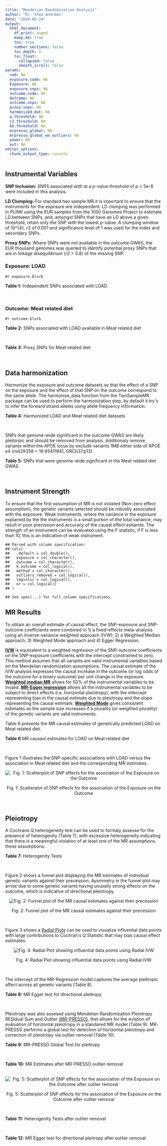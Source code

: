 ```yaml
---
title: "Mendelian Randomization Analysis"
author: "Dr. Shea Andrews"
date: "2020-06-24"
output:
  html_document:
    df_print: paged
    keep_md: true
    toc: true
    number_sections: false
    toc_depth: 4
    toc_float:
      collapsed: false
      smooth_scroll: false
params:
  rwd: NA
  exposure.code: NA
  Exposure: NA
  exposure.snps: NA
  outcome.code: NA
  Outcome: NA
  outcome.snps: NA
  proxy.snps: NA
  harmonized.dat: NA
  p.threshold: NA
  r2.threshold: NA
  kb.threshold: NA
  mrpresso_global: NA
  mrpresso_global_wo_outliers: NA
  power: NA
  out: NA
editor_options:
  chunk_output_type: console
---
```







## Instrumental Variables
**SNP Inclusion:** SNPS associated with at a p-value threshold of p < 5e-8 were included in this analysis.
<br>

**LD Clumping:** For standard two sample MR it is important to ensure that the instruments for the exposure are independent. LD clumping was performed in PLINK using the EUR samples from the 1000 Genomes Project to estimate LD between SNPs, and, amongst SNPs that have an LD above a given threshold, retain only the SNP with the lowest p-value. A clumping window of 10^{4}, r2 of 0.001 and significance level of 1 was used for the index and secondary SNPs.
<br>

**Proxy SNPs:** Where SNPs were not available in the outcome GWAS, the EUR thousand genomes was queried to identify potential proxy SNPs that are in linkage disequilibrium (r2 > 0.8) of the missing SNP.
<br>

### Exposure: LOAD
`#r exposure.blurb`
<br>

**Table 1:** Independent SNPs associated with LOAD
<div data-pagedtable="false">
  <script data-pagedtable-source type="application/json">
{"columns":[{"label":["SNP"],"name":[1],"type":["chr"],"align":["left"]},{"label":["CHROM"],"name":[2],"type":["dbl"],"align":["right"]},{"label":["POS"],"name":[3],"type":["dbl"],"align":["right"]},{"label":["REF"],"name":[4],"type":["chr"],"align":["left"]},{"label":["ALT"],"name":[5],"type":["chr"],"align":["left"]},{"label":["AF"],"name":[6],"type":["dbl"],"align":["right"]},{"label":["BETA"],"name":[7],"type":["dbl"],"align":["right"]},{"label":["SE"],"name":[8],"type":["dbl"],"align":["right"]},{"label":["Z"],"name":[9],"type":["dbl"],"align":["right"]},{"label":["P"],"name":[10],"type":["dbl"],"align":["right"]},{"label":["N"],"name":[11],"type":["dbl"],"align":["right"]},{"label":["TRAIT"],"name":[12],"type":["chr"],"align":["left"]}],"data":[{"1":"rs679515","2":"1","3":"207750568","4":"T","5":"C","6":"0.8126","7":"-0.1508","8":"0.0183","9":"-8.240440","10":"1.555000e-16","11":"63926","12":"LOAD"},{"1":"rs6733839","2":"2","3":"127892810","4":"C","5":"T","6":"0.4067","7":"0.1693","8":"0.0154","9":"10.993506","10":"4.022000e-28","11":"63926","12":"LOAD"},{"1":"rs34665982","2":"6","3":"32560306","4":"T","5":"C","6":"0.5213","7":"-0.0967","8":"0.0166","9":"-5.825300","10":"5.798000e-09","11":"63926","12":"LOAD"},{"1":"rs114812713","2":"6","3":"41034000","4":"G","5":"C","6":"0.0301","7":"0.2980","8":"0.0431","9":"6.914153","10":"4.467000e-12","11":"63926","12":"LOAD"},{"1":"rs1385742","2":"6","3":"47595155","4":"A","5":"T","6":"0.6344","7":"-0.0876","8":"0.0157","9":"-5.579620","10":"2.232000e-08","11":"63926","12":"LOAD"},{"1":"rs11767557","2":"7","3":"143109139","4":"T","5":"C","6":"0.1968","7":"-0.1028","8":"0.0182","9":"-5.648350","10":"1.561000e-08","11":"63926","12":"LOAD"},{"1":"rs73223431","2":"8","3":"27219987","4":"C","5":"T","6":"0.3669","7":"0.0936","8":"0.0153","9":"6.117647","10":"8.342000e-10","11":"63926","12":"LOAD"},{"1":"rs867230","2":"8","3":"27468503","4":"C","5":"A","6":"0.6029","7":"0.1333","8":"0.0158","9":"8.436709","10":"3.492000e-17","11":"63926","12":"LOAD"},{"1":"rs12416487","2":"10","3":"11721057","4":"A","5":"T","6":"0.6519","7":"0.0850","8":"0.0154","9":"5.519480","10":"3.417000e-08","11":"63926","12":"LOAD"},{"1":"rs3740688","2":"11","3":"47380340","4":"G","5":"T","6":"0.5524","7":"0.0935","8":"0.0144","9":"6.493056","10":"9.702000e-11","11":"63926","12":"LOAD"},{"1":"rs1582763","2":"11","3":"60021948","4":"G","5":"A","6":"0.3729","7":"-0.1232","8":"0.0149","9":"-8.268456","10":"1.186000e-16","11":"63926","12":"LOAD"},{"1":"rs3851179","2":"11","3":"85868640","4":"T","5":"C","6":"0.6410","7":"0.1198","8":"0.0148","9":"8.094590","10":"5.809000e-16","11":"63926","12":"LOAD"},{"1":"rs11218343","2":"11","3":"121435587","4":"T","5":"C","6":"0.0401","7":"-0.2053","8":"0.0369","9":"-5.563690","10":"2.633000e-08","11":"63926","12":"LOAD"},{"1":"rs12590654","2":"14","3":"92938855","4":"G","5":"A","6":"0.3353","7":"-0.0906","8":"0.0157","9":"-5.770701","10":"8.729000e-09","11":"63926","12":"LOAD"},{"1":"rs12151021","2":"19","3":"1050874","4":"A","5":"G","6":"0.6753","7":"-0.1071","8":"0.0169","9":"-6.337280","10":"2.562000e-10","11":"63926","12":"LOAD"},{"1":"rs111358663","2":"19","3":"45196958","4":"T","5":"A","6":"0.0111","7":"-0.5369","8":"0.0795","9":"-6.753459","10":"1.436000e-11","11":"63926","12":"LOAD"},{"1":"rs4803765","2":"19","3":"45358448","4":"C","5":"T","6":"0.0243","7":"0.7165","8":"0.0610","9":"11.745902","10":"7.131000e-32","11":"63926","12":"LOAD"},{"1":"rs12972156","2":"19","3":"45387459","4":"C","5":"G","6":"0.2027","7":"0.9653","8":"0.0189","9":"51.074100","10":"2.225074e-308","11":"63926","12":"LOAD"},{"1":"rs117310449","2":"19","3":"45393516","4":"C","5":"T","6":"0.0130","7":"0.9879","8":"0.0691","9":"14.296671","10":"2.275000e-46","11":"63926","12":"LOAD"},{"1":"rs73033507","2":"19","3":"45431403","4":"C","5":"T","6":"0.0239","7":"-0.3620","8":"0.0657","9":"-5.509893","10":"3.646000e-08","11":"63926","12":"LOAD"},{"1":"rs114533385","2":"19","3":"45436753","4":"C","5":"T","6":"0.0210","7":"0.8281","8":"0.0661","9":"12.527988","10":"5.434000e-36","11":"63926","12":"LOAD"},{"1":"rs139995984","2":"19","3":"45574482","4":"G","5":"C","6":"0.0155","7":"-0.5343","8":"0.0879","9":"-6.078498","10":"1.192000e-09","11":"63926","12":"LOAD"}],"options":{"columns":{"min":{},"max":[10]},"rows":{"min":[10],"max":[10]},"pages":{}}}
  </script>
</div>
<br>

### Outcome: Meat related diet
`#r outcome.blurb`
<br>

**Table 2:** SNPs associated with LOAD avaliable in Meat related diet
<div data-pagedtable="false">
  <script data-pagedtable-source type="application/json">
{"columns":[{"label":["SNP"],"name":[1],"type":["chr"],"align":["left"]},{"label":["CHROM"],"name":[2],"type":["dbl"],"align":["right"]},{"label":["POS"],"name":[3],"type":["dbl"],"align":["right"]},{"label":["REF"],"name":[4],"type":["chr"],"align":["left"]},{"label":["ALT"],"name":[5],"type":["chr"],"align":["left"]},{"label":["AF"],"name":[6],"type":["dbl"],"align":["right"]},{"label":["BETA"],"name":[7],"type":["dbl"],"align":["right"]},{"label":["SE"],"name":[8],"type":["dbl"],"align":["right"]},{"label":["Z"],"name":[9],"type":["dbl"],"align":["right"]},{"label":["P"],"name":[10],"type":["dbl"],"align":["right"]},{"label":["N"],"name":[11],"type":["dbl"],"align":["right"]},{"label":["TRAIT"],"name":[12],"type":["chr"],"align":["left"]}],"data":[{"1":"rs679515","2":"1","3":"207750568","4":"T","5":"C","6":"0.823599","7":"-0.004004690","8":"0.00318674","9":"-1.2566700","10":"2.1e-01","11":"335576","12":"fish_plant_diet"},{"1":"rs6733839","2":"NA","3":"NA","4":"NA","5":"NA","6":"NA","7":"NA","8":"NA","9":"NA","10":"NA","11":"NA","12":"NA"},{"1":"rs34665982","2":"6","3":"32560306","4":"T","5":"C","6":"0.561715","7":"0.000311533","8":"0.00245466","9":"0.1269150","10":"9.0e-01","11":"335576","12":"fish_plant_diet"},{"1":"rs114812713","2":"6","3":"41034000","4":"G","5":"C","6":"0.024785","7":"0.031483600","8":"0.00784441","9":"4.0135100","10":"6.0e-05","11":"335576","12":"fish_plant_diet"},{"1":"rs1385742","2":"6","3":"47595155","4":"A","5":"T","6":"0.650201","7":"0.003706910","8":"0.00259678","9":"1.4275000","10":"1.5e-01","11":"335576","12":"fish_plant_diet"},{"1":"rs11767557","2":"7","3":"143109139","4":"T","5":"C","6":"0.213996","7":"-0.001960680","8":"0.00295899","9":"-0.6626180","10":"5.1e-01","11":"335576","12":"fish_plant_diet"},{"1":"rs73223431","2":"8","3":"27219987","4":"C","5":"T","6":"0.365841","7":"-0.001679760","8":"0.00253226","9":"-0.6633440","10":"5.1e-01","11":"335576","12":"fish_plant_diet"},{"1":"rs867230","2":"8","3":"27468503","4":"C","5":"A","6":"0.588267","7":"-0.004525500","8":"0.00251535","9":"-1.7991500","10":"7.2e-02","11":"335576","12":"fish_plant_diet"},{"1":"rs12416487","2":"10","3":"11721057","4":"A","5":"T","6":"0.656930","7":"-0.007302070","8":"0.00256369","9":"-2.8482700","10":"4.4e-03","11":"335576","12":"fish_plant_diet"},{"1":"rs3740688","2":"11","3":"47380340","4":"G","5":"T","6":"0.545598","7":"0.005791370","8":"0.00244488","9":"2.3687700","10":"1.8e-02","11":"335576","12":"fish_plant_diet"},{"1":"rs1582763","2":"11","3":"60021948","4":"G","5":"A","6":"0.379894","7":"-0.000582561","8":"0.00250788","9":"-0.2322920","10":"8.2e-01","11":"335576","12":"fish_plant_diet"},{"1":"rs3851179","2":"11","3":"85868640","4":"T","5":"C","6":"0.627981","7":"-0.002333060","8":"0.00250919","9":"-0.9298060","10":"3.5e-01","11":"335576","12":"fish_plant_diet"},{"1":"rs11218343","2":"11","3":"121435587","4":"T","5":"C","6":"0.037072","7":"0.012436500","8":"0.00642955","9":"1.9342700","10":"5.3e-02","11":"335576","12":"fish_plant_diet"},{"1":"rs12590654","2":"14","3":"92938855","4":"G","5":"A","6":"0.338439","7":"-0.004423070","8":"0.00260001","9":"-1.7011700","10":"8.9e-02","11":"335576","12":"fish_plant_diet"},{"1":"rs12151021","2":"19","3":"1050874","4":"A","5":"G","6":"0.676046","7":"-0.001436630","8":"0.00261852","9":"-0.5486420","10":"5.8e-01","11":"335576","12":"fish_plant_diet"},{"1":"rs111358663","2":"19","3":"45196958","4":"T","5":"A","6":"0.014778","7":"0.002191620","8":"0.01008030","9":"0.2174160","10":"8.3e-01","11":"335576","12":"fish_plant_diet"},{"1":"rs4803765","2":"19","3":"45358448","4":"C","5":"T","6":"0.006627","7":"0.001020340","8":"0.01506440","9":"0.0677319","10":"9.5e-01","11":"335576","12":"fish_plant_diet"},{"1":"rs12972156","2":"19","3":"45387459","4":"C","5":"G","6":"0.146627","7":"-0.017579300","8":"0.00345924","9":"-5.0818400","10":"3.7e-07","11":"335576","12":"fish_plant_diet"},{"1":"rs117310449","2":"19","3":"45393516","4":"C","5":"T","6":"0.011691","7":"-0.010492900","8":"0.01130360","9":"-0.9282790","10":"3.5e-01","11":"335576","12":"fish_plant_diet"},{"1":"rs73033507","2":"NA","3":"NA","4":"NA","5":"NA","6":"NA","7":"NA","8":"NA","9":"NA","10":"NA","11":"NA","12":"NA"},{"1":"rs114533385","2":"19","3":"45436753","4":"C","5":"T","6":"0.009880","7":"-0.015064400","8":"0.01230300","9":"-1.2244500","10":"2.2e-01","11":"335576","12":"fish_plant_diet"},{"1":"rs139995984","2":"19","3":"45574482","4":"G","5":"C","6":"0.007776","7":"-0.024751900","8":"0.01399840","9":"-1.7681900","10":"7.7e-02","11":"335576","12":"fish_plant_diet"}],"options":{"columns":{"min":{},"max":[10]},"rows":{"min":[10],"max":[10]},"pages":{}}}
  </script>
</div>
<br>

**Table 3:** Proxy SNPs for Meat related diet
<div data-pagedtable="false">
  <script data-pagedtable-source type="application/json">
{"columns":[{"label":["target_snp"],"name":[1],"type":["chr"],"align":["left"]},{"label":["proxy_snp"],"name":[2],"type":["chr"],"align":["left"]},{"label":["ld.r2"],"name":[3],"type":["dbl"],"align":["right"]},{"label":["Dprime"],"name":[4],"type":["dbl"],"align":["right"]},{"label":["PHASE"],"name":[5],"type":["chr"],"align":["left"]},{"label":["X12"],"name":[6],"type":["lgl"],"align":["right"]},{"label":["CHROM"],"name":[7],"type":["dbl"],"align":["right"]},{"label":["POS"],"name":[8],"type":["dbl"],"align":["right"]},{"label":["REF.proxy"],"name":[9],"type":["chr"],"align":["left"]},{"label":["ALT.proxy"],"name":[10],"type":["chr"],"align":["left"]},{"label":["AF"],"name":[11],"type":["dbl"],"align":["right"]},{"label":["BETA"],"name":[12],"type":["dbl"],"align":["right"]},{"label":["SE"],"name":[13],"type":["dbl"],"align":["right"]},{"label":["Z"],"name":[14],"type":["dbl"],"align":["right"]},{"label":["P"],"name":[15],"type":["dbl"],"align":["right"]},{"label":["N"],"name":[16],"type":["dbl"],"align":["right"]},{"label":["TRAIT"],"name":[17],"type":["chr"],"align":["left"]},{"label":["ref"],"name":[18],"type":["lgl"],"align":["right"]},{"label":["ref.proxy"],"name":[19],"type":["chr"],"align":["left"]},{"label":["alt"],"name":[20],"type":["chr"],"align":["left"]},{"label":["alt.proxy"],"name":[21],"type":["chr"],"align":["left"]},{"label":["ALT"],"name":[22],"type":["lgl"],"align":["right"]},{"label":["REF"],"name":[23],"type":["chr"],"align":["left"]},{"label":["proxy.outcome"],"name":[24],"type":["lgl"],"align":["right"]}],"data":[{"1":"rs6733839","2":"rs4663105","3":"0.896576","4":"0.995501","5":"TC/CA","6":"NA","7":"2","8":"127891427","9":"A","10":"C","11":"0.415808","12":"0.00180431","13":"0.00250195","14":"0.721161","15":"0.47","16":"335576","17":"fish_plant_diet","18":"TRUE","19":"C","20":"C","21":"A","22":"TRUE","23":"C","24":"TRUE"},{"1":"rs73033507","2":"NA","3":"NA","4":"NA","5":"NA","6":"NA","7":"NA","8":"NA","9":"NA","10":"NA","11":"NA","12":"NA","13":"NA","14":"NA","15":"NA","16":"NA","17":"NA","18":"NA","19":"NA","20":"NA","21":"NA","22":"NA","23":"NA","24":"NA"}],"options":{"columns":{"min":{},"max":[10]},"rows":{"min":[10],"max":[10]},"pages":{}}}
  </script>
</div>
<br>

## Data harmonization
Harmonize the exposure and outcome datasets so that the effect of a SNP on the exposure and the effect of that SNP on the outcome correspond to the same allele. The harmonise_data function from the TwoSampleMR package can be used to perform the harmonization step, by default it try's to infer the forward strand alleles using allele frequency information.
<br>

**Table 4:** Harmonized LOAD and Meat related diet datasets
<div data-pagedtable="false">
  <script data-pagedtable-source type="application/json">
{"columns":[{"label":["SNP"],"name":[1],"type":["chr"],"align":["left"]},{"label":["effect_allele.exposure"],"name":[2],"type":["chr"],"align":["left"]},{"label":["other_allele.exposure"],"name":[3],"type":["chr"],"align":["left"]},{"label":["effect_allele.outcome"],"name":[4],"type":["chr"],"align":["left"]},{"label":["other_allele.outcome"],"name":[5],"type":["chr"],"align":["left"]},{"label":["beta.exposure"],"name":[6],"type":["dbl"],"align":["right"]},{"label":["beta.outcome"],"name":[7],"type":["dbl"],"align":["right"]},{"label":["eaf.exposure"],"name":[8],"type":["dbl"],"align":["right"]},{"label":["eaf.outcome"],"name":[9],"type":["dbl"],"align":["right"]},{"label":["remove"],"name":[10],"type":["lgl"],"align":["right"]},{"label":["palindromic"],"name":[11],"type":["lgl"],"align":["right"]},{"label":["ambiguous"],"name":[12],"type":["lgl"],"align":["right"]},{"label":["id.outcome"],"name":[13],"type":["chr"],"align":["left"]},{"label":["chr.outcome"],"name":[14],"type":["dbl"],"align":["right"]},{"label":["pos.outcome"],"name":[15],"type":["dbl"],"align":["right"]},{"label":["se.outcome"],"name":[16],"type":["dbl"],"align":["right"]},{"label":["z.outcome"],"name":[17],"type":["dbl"],"align":["right"]},{"label":["pval.outcome"],"name":[18],"type":["dbl"],"align":["right"]},{"label":["samplesize.outcome"],"name":[19],"type":["dbl"],"align":["right"]},{"label":["outcome"],"name":[20],"type":["chr"],"align":["left"]},{"label":["mr_keep.outcome"],"name":[21],"type":["lgl"],"align":["right"]},{"label":["pval_origin.outcome"],"name":[22],"type":["chr"],"align":["left"]},{"label":["proxy.outcome"],"name":[23],"type":["lgl"],"align":["right"]},{"label":["target_snp.outcome"],"name":[24],"type":["chr"],"align":["left"]},{"label":["proxy_snp.outcome"],"name":[25],"type":["chr"],"align":["left"]},{"label":["target_a1.outcome"],"name":[26],"type":["lgl"],"align":["right"]},{"label":["target_a2.outcome"],"name":[27],"type":["chr"],"align":["left"]},{"label":["proxy_a1.outcome"],"name":[28],"type":["chr"],"align":["left"]},{"label":["proxy_a2.outcome"],"name":[29],"type":["chr"],"align":["left"]},{"label":["chr.exposure"],"name":[30],"type":["dbl"],"align":["right"]},{"label":["pos.exposure"],"name":[31],"type":["dbl"],"align":["right"]},{"label":["se.exposure"],"name":[32],"type":["dbl"],"align":["right"]},{"label":["z.exposure"],"name":[33],"type":["dbl"],"align":["right"]},{"label":["pval.exposure"],"name":[34],"type":["dbl"],"align":["right"]},{"label":["samplesize.exposure"],"name":[35],"type":["dbl"],"align":["right"]},{"label":["exposure"],"name":[36],"type":["chr"],"align":["left"]},{"label":["mr_keep.exposure"],"name":[37],"type":["lgl"],"align":["right"]},{"label":["pval_origin.exposure"],"name":[38],"type":["chr"],"align":["left"]},{"label":["id.exposure"],"name":[39],"type":["chr"],"align":["left"]},{"label":["action"],"name":[40],"type":["dbl"],"align":["right"]},{"label":["mr_keep"],"name":[41],"type":["lgl"],"align":["right"]},{"label":["pleitropy_keep"],"name":[42],"type":["lgl"],"align":["right"]},{"label":["pt"],"name":[43],"type":["dbl"],"align":["right"]},{"label":["mrpresso_RSSobs"],"name":[44],"type":["dbl"],"align":["right"]},{"label":["mrpresso_pval"],"name":[45],"type":["chr"],"align":["left"]},{"label":["mrpresso_keep"],"name":[46],"type":["lgl"],"align":["right"]}],"data":[{"1":"rs111358663","2":"A","3":"T","4":"A","5":"T","6":"-0.5369","7":"0.002191620","8":"0.0111","9":"0.014778","10":"FALSE","11":"TRUE","12":"FALSE","13":"yE8rNL","14":"19","15":"45196958","16":"0.01008030","17":"0.2174160","18":"8.3e-01","19":"335576","20":"Niarchou2020meat","21":"TRUE","22":"reported","23":"NA","24":"NA","25":"NA","26":"NA","27":"NA","28":"NA","29":"NA","30":"19","31":"45196958","32":"0.0795","33":"-6.753459","34":"1.436e-11","35":"63926","36":"Kunkle2019load","37":"TRUE","38":"reported","39":"hv6oPp","40":"2","41":"TRUE","42":"FALSE","43":"5e-08","44":"NA","45":"NA","46":"NA"},{"1":"rs11218343","2":"C","3":"T","4":"C","5":"T","6":"-0.2053","7":"0.012436500","8":"0.0401","9":"0.037072","10":"FALSE","11":"FALSE","12":"FALSE","13":"yE8rNL","14":"11","15":"121435587","16":"0.00642955","17":"1.9342700","18":"5.3e-02","19":"335576","20":"Niarchou2020meat","21":"TRUE","22":"reported","23":"NA","24":"NA","25":"NA","26":"NA","27":"NA","28":"NA","29":"NA","30":"11","31":"121435587","32":"0.0369","33":"-5.563690","34":"2.633e-08","35":"63926","36":"Kunkle2019load","37":"TRUE","38":"reported","39":"hv6oPp","40":"2","41":"TRUE","42":"TRUE","43":"5e-08","44":"1.861402e-04","45":"0.45","46":"TRUE"},{"1":"rs114533385","2":"T","3":"C","4":"T","5":"C","6":"0.8281","7":"-0.015064400","8":"0.0210","9":"0.009880","10":"FALSE","11":"FALSE","12":"FALSE","13":"yE8rNL","14":"19","15":"45436753","16":"0.01230300","17":"-1.2244500","18":"2.2e-01","19":"335576","20":"Niarchou2020meat","21":"TRUE","22":"reported","23":"NA","24":"NA","25":"NA","26":"NA","27":"NA","28":"NA","29":"NA","30":"19","31":"45436753","32":"0.0661","33":"12.527988","34":"5.434e-36","35":"63926","36":"Kunkle2019load","37":"TRUE","38":"reported","39":"hv6oPp","40":"2","41":"TRUE","42":"FALSE","43":"5e-08","44":"NA","45":"NA","46":"NA"},{"1":"rs114812713","2":"C","3":"G","4":"C","5":"G","6":"0.2980","7":"0.031483600","8":"0.0301","9":"0.024785","10":"FALSE","11":"TRUE","12":"FALSE","13":"yE8rNL","14":"6","15":"41034000","16":"0.00784441","17":"4.0135100","18":"6.0e-05","19":"335576","20":"Niarchou2020meat","21":"TRUE","22":"reported","23":"NA","24":"NA","25":"NA","26":"NA","27":"NA","28":"NA","29":"NA","30":"6","31":"41034000","32":"0.0431","33":"6.914153","34":"4.467e-12","35":"63926","36":"Kunkle2019load","37":"TRUE","38":"reported","39":"hv6oPp","40":"2","41":"TRUE","42":"TRUE","43":"5e-08","44":"1.033878e-03","45":"<0.015","46":"FALSE"},{"1":"rs117310449","2":"T","3":"C","4":"T","5":"C","6":"0.9879","7":"-0.010492900","8":"0.0130","9":"0.011691","10":"FALSE","11":"FALSE","12":"FALSE","13":"yE8rNL","14":"19","15":"45393516","16":"0.01130360","17":"-0.9282790","18":"3.5e-01","19":"335576","20":"Niarchou2020meat","21":"TRUE","22":"reported","23":"NA","24":"NA","25":"NA","26":"NA","27":"NA","28":"NA","29":"NA","30":"19","31":"45393516","32":"0.0691","33":"14.296671","34":"2.275e-46","35":"63926","36":"Kunkle2019load","37":"TRUE","38":"reported","39":"hv6oPp","40":"2","41":"TRUE","42":"FALSE","43":"5e-08","44":"NA","45":"NA","46":"NA"},{"1":"rs11767557","2":"C","3":"T","4":"C","5":"T","6":"-0.1028","7":"-0.001960680","8":"0.1968","9":"0.213996","10":"FALSE","11":"FALSE","12":"FALSE","13":"yE8rNL","14":"7","15":"143109139","16":"0.00295899","17":"-0.6626180","18":"5.1e-01","19":"335576","20":"Niarchou2020meat","21":"TRUE","22":"reported","23":"NA","24":"NA","25":"NA","26":"NA","27":"NA","28":"NA","29":"NA","30":"7","31":"143109139","32":"0.0182","33":"-5.648350","34":"1.561e-08","35":"63926","36":"Kunkle2019load","37":"TRUE","38":"reported","39":"hv6oPp","40":"2","41":"TRUE","42":"TRUE","43":"5e-08","44":"2.834628e-06","45":"1","46":"TRUE"},{"1":"rs12151021","2":"G","3":"A","4":"G","5":"A","6":"-0.1071","7":"-0.001436630","8":"0.6753","9":"0.676046","10":"FALSE","11":"FALSE","12":"FALSE","13":"yE8rNL","14":"19","15":"1050874","16":"0.00261852","17":"-0.5486420","18":"5.8e-01","19":"335576","20":"Niarchou2020meat","21":"TRUE","22":"reported","23":"NA","24":"NA","25":"NA","26":"NA","27":"NA","28":"NA","29":"NA","30":"19","31":"1050874","32":"0.0169","33":"-6.337280","34":"2.562e-10","35":"63926","36":"Kunkle2019load","37":"TRUE","38":"reported","39":"hv6oPp","40":"2","41":"TRUE","42":"TRUE","43":"5e-08","44":"1.300470e-06","45":"1","46":"TRUE"},{"1":"rs12416487","2":"T","3":"A","4":"T","5":"A","6":"0.0850","7":"-0.007302070","8":"0.6519","9":"0.656930","10":"FALSE","11":"TRUE","12":"FALSE","13":"yE8rNL","14":"10","15":"11721057","16":"0.00256369","17":"-2.8482700","18":"4.4e-03","19":"335576","20":"Niarchou2020meat","21":"TRUE","22":"reported","23":"NA","24":"NA","25":"NA","26":"NA","27":"NA","28":"NA","29":"NA","30":"10","31":"11721057","32":"0.0154","33":"5.519480","34":"3.417e-08","35":"63926","36":"Kunkle2019load","37":"TRUE","38":"reported","39":"hv6oPp","40":"2","41":"TRUE","42":"TRUE","43":"5e-08","44":"6.254363e-05","45":"0.06","46":"TRUE"},{"1":"rs12590654","2":"A","3":"G","4":"A","5":"G","6":"-0.0906","7":"-0.004423070","8":"0.3353","9":"0.338439","10":"FALSE","11":"FALSE","12":"FALSE","13":"yE8rNL","14":"14","15":"92938855","16":"0.00260001","17":"-1.7011700","18":"8.9e-02","19":"335576","20":"Niarchou2020meat","21":"TRUE","22":"reported","23":"NA","24":"NA","25":"NA","26":"NA","27":"NA","28":"NA","29":"NA","30":"14","31":"92938855","32":"0.0157","33":"-5.770701","34":"8.729e-09","35":"63926","36":"Kunkle2019load","37":"TRUE","38":"reported","39":"hv6oPp","40":"2","41":"TRUE","42":"TRUE","43":"5e-08","44":"1.852302e-05","45":"1","46":"TRUE"},{"1":"rs12972156","2":"G","3":"C","4":"G","5":"C","6":"0.9653","7":"-0.017579300","8":"0.2027","9":"0.146627","10":"FALSE","11":"TRUE","12":"FALSE","13":"yE8rNL","14":"19","15":"45387459","16":"0.00345924","17":"-5.0818400","18":"3.7e-07","19":"335576","20":"Niarchou2020meat","21":"TRUE","22":"reported","23":"NA","24":"NA","25":"NA","26":"NA","27":"NA","28":"NA","29":"NA","30":"19","31":"45387459","32":"0.0189","33":"51.074100","34":"1.000e-200","35":"63926","36":"Kunkle2019load","37":"TRUE","38":"reported","39":"hv6oPp","40":"2","41":"TRUE","42":"FALSE","43":"5e-08","44":"NA","45":"NA","46":"NA"},{"1":"rs1385742","2":"T","3":"A","4":"T","5":"A","6":"-0.0876","7":"0.003706910","8":"0.6344","9":"0.650201","10":"FALSE","11":"TRUE","12":"FALSE","13":"yE8rNL","14":"6","15":"47595155","16":"0.00259678","17":"1.4275000","18":"1.5e-01","19":"335576","20":"Niarchou2020meat","21":"TRUE","22":"reported","23":"NA","24":"NA","25":"NA","26":"NA","27":"NA","28":"NA","29":"NA","30":"6","31":"47595155","32":"0.0157","33":"-5.579620","34":"2.232e-08","35":"63926","36":"Kunkle2019load","37":"TRUE","38":"reported","39":"hv6oPp","40":"2","41":"TRUE","42":"TRUE","43":"5e-08","44":"1.746354e-05","45":"1","46":"TRUE"},{"1":"rs139995984","2":"C","3":"G","4":"C","5":"G","6":"-0.5343","7":"-0.024751900","8":"0.0155","9":"0.007776","10":"FALSE","11":"TRUE","12":"FALSE","13":"yE8rNL","14":"19","15":"45574482","16":"0.01399840","17":"-1.7681900","18":"7.7e-02","19":"335576","20":"Niarchou2020meat","21":"TRUE","22":"reported","23":"NA","24":"NA","25":"NA","26":"NA","27":"NA","28":"NA","29":"NA","30":"19","31":"45574482","32":"0.0879","33":"-6.078498","34":"1.192e-09","35":"63926","36":"Kunkle2019load","37":"TRUE","38":"reported","39":"hv6oPp","40":"2","41":"TRUE","42":"FALSE","43":"5e-08","44":"NA","45":"NA","46":"NA"},{"1":"rs1582763","2":"A","3":"G","4":"A","5":"G","6":"-0.1232","7":"-0.000582561","8":"0.3729","9":"0.379894","10":"FALSE","11":"FALSE","12":"FALSE","13":"yE8rNL","14":"11","15":"60021948","16":"0.00250788","17":"-0.2322920","18":"8.2e-01","19":"335576","20":"Niarchou2020meat","21":"TRUE","22":"reported","23":"NA","24":"NA","25":"NA","26":"NA","27":"NA","28":"NA","29":"NA","30":"11","31":"60021948","32":"0.0149","33":"-8.268456","34":"1.186e-16","35":"63926","36":"Kunkle2019load","37":"TRUE","38":"reported","39":"hv6oPp","40":"2","41":"TRUE","42":"TRUE","43":"5e-08","44":"3.152215e-08","45":"1","46":"TRUE"},{"1":"rs34665982","2":"C","3":"T","4":"C","5":"T","6":"-0.0967","7":"0.000311533","8":"0.5213","9":"0.561715","10":"FALSE","11":"FALSE","12":"FALSE","13":"yE8rNL","14":"6","15":"32560306","16":"0.00245466","17":"0.1269150","18":"9.0e-01","19":"335576","20":"Niarchou2020meat","21":"TRUE","22":"reported","23":"NA","24":"NA","25":"NA","26":"NA","27":"NA","28":"NA","29":"NA","30":"6","31":"32560306","32":"0.0166","33":"-5.825300","34":"5.798e-09","35":"63926","36":"Kunkle2019load","37":"TRUE","38":"reported","39":"hv6oPp","40":"2","41":"TRUE","42":"TRUE","43":"5e-08","44":"4.624663e-07","45":"1","46":"TRUE"},{"1":"rs3740688","2":"T","3":"G","4":"T","5":"G","6":"0.0935","7":"0.005791370","8":"0.5524","9":"0.545598","10":"FALSE","11":"FALSE","12":"FALSE","13":"yE8rNL","14":"11","15":"47380340","16":"0.00244488","17":"2.3687700","18":"1.8e-02","19":"335576","20":"Niarchou2020meat","21":"TRUE","22":"reported","23":"NA","24":"NA","25":"NA","26":"NA","27":"NA","28":"NA","29":"NA","30":"11","31":"47380340","32":"0.0144","33":"6.493056","34":"9.702e-11","35":"63926","36":"Kunkle2019load","37":"TRUE","38":"reported","39":"hv6oPp","40":"2","41":"TRUE","42":"TRUE","43":"5e-08","44":"3.340387e-05","45":"0.225","46":"TRUE"},{"1":"rs3851179","2":"C","3":"T","4":"C","5":"T","6":"0.1198","7":"-0.002333060","8":"0.6410","9":"0.627981","10":"FALSE","11":"FALSE","12":"FALSE","13":"yE8rNL","14":"11","15":"85868640","16":"0.00250919","17":"-0.9298060","18":"3.5e-01","19":"335576","20":"Niarchou2020meat","21":"TRUE","22":"reported","23":"NA","24":"NA","25":"NA","26":"NA","27":"NA","28":"NA","29":"NA","30":"11","31":"85868640","32":"0.0148","33":"8.094590","34":"5.809e-16","35":"63926","36":"Kunkle2019load","37":"TRUE","38":"reported","39":"hv6oPp","40":"2","41":"TRUE","42":"TRUE","43":"5e-08","44":"8.939791e-06","45":"1","46":"TRUE"},{"1":"rs4803765","2":"T","3":"C","4":"T","5":"C","6":"0.7165","7":"0.001020340","8":"0.0243","9":"0.006627","10":"FALSE","11":"FALSE","12":"FALSE","13":"yE8rNL","14":"19","15":"45358448","16":"0.01506440","17":"0.0677319","18":"9.5e-01","19":"335576","20":"Niarchou2020meat","21":"TRUE","22":"reported","23":"NA","24":"NA","25":"NA","26":"NA","27":"NA","28":"NA","29":"NA","30":"19","31":"45358448","32":"0.0610","33":"11.745902","34":"7.131e-32","35":"63926","36":"Kunkle2019load","37":"TRUE","38":"reported","39":"hv6oPp","40":"2","41":"TRUE","42":"FALSE","43":"5e-08","44":"NA","45":"NA","46":"NA"},{"1":"rs6733839","2":"T","3":"C","4":"T","5":"C","6":"0.1693","7":"0.001804310","8":"0.4067","9":"0.415808","10":"FALSE","11":"FALSE","12":"FALSE","13":"yE8rNL","14":"2","15":"127891427","16":"0.00250195","17":"0.7211610","18":"4.7e-01","19":"335576","20":"Niarchou2020meat","21":"TRUE","22":"reported","23":"TRUE","24":"rs6733839","25":"rs4663105","26":"TRUE","27":"C","28":"C","29":"A","30":"2","31":"127892810","32":"0.0154","33":"10.993506","34":"4.022e-28","35":"63926","36":"Kunkle2019load","37":"TRUE","38":"reported","39":"hv6oPp","40":"2","41":"TRUE","42":"TRUE","43":"5e-08","44":"2.164917e-06","45":"1","46":"TRUE"},{"1":"rs679515","2":"C","3":"T","4":"C","5":"T","6":"-0.1508","7":"-0.004004690","8":"0.8126","9":"0.823599","10":"FALSE","11":"FALSE","12":"FALSE","13":"yE8rNL","14":"1","15":"207750568","16":"0.00318674","17":"-1.2566700","18":"2.1e-01","19":"335576","20":"Niarchou2020meat","21":"TRUE","22":"reported","23":"NA","24":"NA","25":"NA","26":"NA","27":"NA","28":"NA","29":"NA","30":"1","31":"207750568","32":"0.0183","33":"-8.240440","34":"1.555e-16","35":"63926","36":"Kunkle2019load","37":"TRUE","38":"reported","39":"hv6oPp","40":"2","41":"TRUE","42":"TRUE","43":"5e-08","44":"1.443469e-05","45":"1","46":"TRUE"},{"1":"rs73223431","2":"T","3":"C","4":"T","5":"C","6":"0.0936","7":"-0.001679760","8":"0.3669","9":"0.365841","10":"FALSE","11":"FALSE","12":"FALSE","13":"yE8rNL","14":"8","15":"27219987","16":"0.00253226","17":"-0.6633440","18":"5.1e-01","19":"335576","20":"Niarchou2020meat","21":"TRUE","22":"reported","23":"NA","24":"NA","25":"NA","26":"NA","27":"NA","28":"NA","29":"NA","30":"8","31":"27219987","32":"0.0153","33":"6.117647","34":"8.342e-10","35":"63926","36":"Kunkle2019load","37":"TRUE","38":"reported","39":"hv6oPp","40":"2","41":"TRUE","42":"TRUE","43":"5e-08","44":"4.426198e-06","45":"1","46":"TRUE"},{"1":"rs867230","2":"A","3":"C","4":"A","5":"C","6":"0.1333","7":"-0.004525500","8":"0.6029","9":"0.588267","10":"FALSE","11":"FALSE","12":"FALSE","13":"yE8rNL","14":"8","15":"27468503","16":"0.00251535","17":"-1.7991500","18":"7.2e-02","19":"335576","20":"Niarchou2020meat","21":"TRUE","22":"reported","23":"NA","24":"NA","25":"NA","26":"NA","27":"NA","28":"NA","29":"NA","30":"8","31":"27468503","32":"0.0158","33":"8.436709","34":"3.492e-17","35":"63926","36":"Kunkle2019load","37":"TRUE","38":"reported","39":"hv6oPp","40":"2","41":"TRUE","42":"TRUE","43":"5e-08","44":"3.077151e-05","45":"0.54","46":"TRUE"}],"options":{"columns":{"min":{},"max":[10]},"rows":{"min":[10],"max":[10]},"pages":{}}}
  </script>
</div>
<br>

SNPs that genome-wide significant in the outcome GWAS are likely pleitorpic and should be removed from analysis. Additionaly remove variants within the APOE locus by exclude variants 1MB either side of APOE e4 (rs429358 = 19:45411941, GRCh37.p13)
<br>


**Table 5:** SNPs that were genome-wide significant in the Meat related diet GWAS
<div data-pagedtable="false">
  <script data-pagedtable-source type="application/json">
{"columns":[{"label":["SNP"],"name":[1],"type":["chr"],"align":["left"]},{"label":["chr.outcome"],"name":[2],"type":["dbl"],"align":["right"]},{"label":["pos.outcome"],"name":[3],"type":["dbl"],"align":["right"]},{"label":["pval.exposure"],"name":[4],"type":["dbl"],"align":["right"]},{"label":["pval.outcome"],"name":[5],"type":["dbl"],"align":["right"]}],"data":[{"1":"rs111358663","2":"19","3":"45196958","4":"1.436e-11","5":"8.3e-01"},{"1":"rs114533385","2":"19","3":"45436753","4":"5.434e-36","5":"2.2e-01"},{"1":"rs117310449","2":"19","3":"45393516","4":"2.275e-46","5":"3.5e-01"},{"1":"rs12972156","2":"19","3":"45387459","4":"1.000e-200","5":"3.7e-07"},{"1":"rs139995984","2":"19","3":"45574482","4":"1.192e-09","5":"7.7e-02"},{"1":"rs4803765","2":"19","3":"45358448","4":"7.131e-32","5":"9.5e-01"}],"options":{"columns":{"min":{},"max":[10]},"rows":{"min":[10],"max":[10]},"pages":{}}}
  </script>
</div>
<br>


## Instrument Strength
To ensure that the first assumption of MR is not violated (Non-zero effect assumption), the genetic variants selected should be robustly associated with the exposure. Weak instruments, where the variance in the exposure explained by the the instruments is a small portion of the total variance, may result in poor precission and accuracy of the causal effect estiamte. The strength of an instrument can be evaluated using the F statistic, if F is less than 10, this is an indication of weak instrument.


```
## Parsed with column specification:
## cols(
##   .default = col_double(),
##   exposure = col_character(),
##   outcome = col_character(),
##   k.outcome = col_logical(),
##   method = col_character(),
##   outliers_removed = col_logical(),
##   logistic = col_logical(),
##   or = col_logical()
## )
```

```
## See spec(...) for full column specifications.
```

<div data-pagedtable="false">
  <script data-pagedtable-source type="application/json">
{"columns":[{"label":["outliers_removed"],"name":[1],"type":["lgl"],"align":["right"]},{"label":["pve.exposure"],"name":[2],"type":["dbl"],"align":["right"]},{"label":["F"],"name":[3],"type":["dbl"],"align":["right"]},{"label":["Alpha"],"name":[4],"type":["dbl"],"align":["right"]},{"label":["NCP"],"name":[5],"type":["dbl"],"align":["right"]},{"label":["Power"],"name":[6],"type":["dbl"],"align":["right"]}],"data":[{"1":"FALSE","2":"0.01173309","3":"50.58429","4":"0.05","5":"0.3590879","6":"0.09204599"},{"1":"TRUE","2":"0.01099017","3":"50.72844","4":"0.05","5":"0.1147188","6":"0.06324266"}],"options":{"columns":{"min":{},"max":[10]},"rows":{"min":[10],"max":[10]},"pages":{}}}
  </script>
</div>

##  MR Results
To obtain an overall estimate of causal effect, the SNP-exposure and SNP-outcome coefficients were combined in 1) a fixed-effects meta-analysis using an inverse-variance weighted approach (IVW); 2) a Weighted Median approach; 3) Weighted Mode approach and 4) Egger Regression.


[**IVW**](https://doi.org/10.1002/gepi.21758) is equivalent to a weighted regression of the SNP-outcome coefficients on the SNP-exposure coefficients with the intercept constrained to zero. This method assumes that all variants are valid instrumental variables based on the Mendelian randomization assumptions. The causal estimate of the IVW analysis expresses the causal increase in the outcome (or log odds of the outcome for a binary outcome) per unit change in the exposure. [**Weighted median MR**](https://doi.org/10.1002/gepi.21965) allows for 50% of the instrumental variables to be invalid. [**MR-Egger regression**](https://doi.org/10.1093/ije/dyw220) allows all the instrumental variables to be subject to direct effects (i.e. horizontal pleiotropy), with the intercept representing bias in the causal estimate due to pleiotropy and the slope representing the causal estimate. [**Weighted Mode**](https://doi.org/10.1093/ije/dyx102) gives consistent estimates as the sample size increases if a plurality (or weighted plurality) of the genetic variants are valid instruments.
<br>



Table 6 presents the MR causal estimates of genetically predicted LOAD on Meat related diet.
<br>

**Table 6** MR causaul estimates for LOAD on Meat related diet
<div data-pagedtable="false">
  <script data-pagedtable-source type="application/json">
{"columns":[{"label":["id.exposure"],"name":[1],"type":["chr"],"align":["left"]},{"label":["id.outcome"],"name":[2],"type":["chr"],"align":["left"]},{"label":["outcome"],"name":[3],"type":["fctr"],"align":["left"]},{"label":["exposure"],"name":[4],"type":["fctr"],"align":["left"]},{"label":["method"],"name":[5],"type":["fctr"],"align":["left"]},{"label":["nsnp"],"name":[6],"type":["int"],"align":["right"]},{"label":["b"],"name":[7],"type":["dbl"],"align":["right"]},{"label":["se"],"name":[8],"type":["dbl"],"align":["right"]},{"label":["pval"],"name":[9],"type":["dbl"],"align":["right"]}],"data":[{"1":"hv6oPp","2":"yE8rNL","3":"Niarchou2020meat","4":"Kunkle2019load","5":"Inverse variance weighted (fixed effects)","6":"15","7":"0.003413961","8":"0.006030862","9":"0.5713381"},{"1":"hv6oPp","2":"yE8rNL","3":"Niarchou2020meat","4":"Kunkle2019load","5":"Weighted median","6":"15","7":"0.006772046","8":"0.009282562","9":"0.4656684"},{"1":"hv6oPp","2":"yE8rNL","3":"Niarchou2020meat","4":"Kunkle2019load","5":"Weighted mode","6":"15","7":"0.007191779","8":"0.011276922","9":"0.5339333"},{"1":"hv6oPp","2":"yE8rNL","3":"Niarchou2020meat","4":"Kunkle2019load","5":"MR Egger","6":"15","7":"0.048668415","8":"0.040155743","9":"0.2470843"}],"options":{"columns":{"min":{},"max":[10]},"rows":{"min":[10],"max":[10]},"pages":{}}}
  </script>
</div>
<br>

Figure 1 illustrates the SNP-specific associations with LOAD versus the association in Meat related diet and the corresponding MR estimates.
<br>

<div class="figure" style="text-align: center">
<img src="/sc/arion/projects/LOAD/shea/Projects/MR_ADPhenome/results/MR_ADbidir/Kunkle2019load/Niarchou2020meat/Kunkle2019load_5e-8_Niarchou2020meat_MR_Analaysis_files/figure-html/scatter_plot-1.png" alt="Fig. 1: Scatterplot of SNP effects for the association of the Exposure on the Outcome"  />
<p class="caption">Fig. 1: Scatterplot of SNP effects for the association of the Exposure on the Outcome</p>
</div>
<br>


## Pleiotropy
A Cochrans Q heterogeneity test can be used to formaly assesse for the presence of heterogenity (Table 7), with excessive heterogeneity indicating that there is a meaningful violation of at least one of the MR assumptions.
these assumptions..
<br>

**Table 7:** Heterogenity Tests
<div data-pagedtable="false">
  <script data-pagedtable-source type="application/json">
{"columns":[{"label":["id.exposure"],"name":[1],"type":["chr"],"align":["left"]},{"label":["id.outcome"],"name":[2],"type":["chr"],"align":["left"]},{"label":["outcome"],"name":[3],"type":["fctr"],"align":["left"]},{"label":["exposure"],"name":[4],"type":["fctr"],"align":["left"]},{"label":["method"],"name":[5],"type":["fctr"],"align":["left"]},{"label":["Q"],"name":[6],"type":["dbl"],"align":["right"]},{"label":["Q_df"],"name":[7],"type":["dbl"],"align":["right"]},{"label":["Q_pval"],"name":[8],"type":["dbl"],"align":["right"]}],"data":[{"1":"hv6oPp","2":"yE8rNL","3":"Niarchou2020meat","4":"Kunkle2019load","5":"MR Egger","6":"41.29035","7":"13","8":"8.54816e-05"},{"1":"hv6oPp","2":"yE8rNL","3":"Niarchou2020meat","4":"Kunkle2019load","5":"Inverse variance weighted","6":"45.63563","7":"14","8":"3.21518e-05"}],"options":{"columns":{"min":{},"max":[10]},"rows":{"min":[10],"max":[10]},"pages":{}}}
  </script>
</div>
<br>

Figure 2 shows a funnel plot displaying the MR estimates of individual genetic variants against their precession. Aysmmetry in the funnel plot may arrise due to some genetic variants having unusally strong effects on the outcome, which is indicative of directional pleiotropy.
<br>

<div class="figure" style="text-align: center">
<img src="/sc/arion/projects/LOAD/shea/Projects/MR_ADPhenome/results/MR_ADbidir/Kunkle2019load/Niarchou2020meat/Kunkle2019load_5e-8_Niarchou2020meat_MR_Analaysis_files/figure-html/funnel_plot-1.png" alt="Fig. 2: Funnel plot of the MR causal estimates against their precession"  />
<p class="caption">Fig. 2: Funnel plot of the MR causal estimates against their precession</p>
</div>
<br>

Figure 3 shows a [Radial Plots](https://github.com/WSpiller/RadialMR) can be used to visualize influential data points with large contributions to Cochran's Q Statistic that may bias causal effect estimates.



<div class="figure" style="text-align: center">
<img src="/sc/arion/projects/LOAD/shea/Projects/MR_ADPhenome/results/MR_ADbidir/Kunkle2019load/Niarchou2020meat/Kunkle2019load_5e-8_Niarchou2020meat_MR_Analaysis_files/figure-html/Radial_Plot-1.png" alt="Fig. 4: Radial Plot showing influential data points using Radial IVW"  />
<p class="caption">Fig. 4: Radial Plot showing influential data points using Radial IVW</p>
</div>
<br>

The intercept of the MR-Regression model captures the average pleitropic affect across all genetic variants (Table 8).
<br>

**Table 8:** MR Egger test for directional pleitropy
<div data-pagedtable="false">
  <script data-pagedtable-source type="application/json">
{"columns":[{"label":["id.exposure"],"name":[1],"type":["chr"],"align":["left"]},{"label":["id.outcome"],"name":[2],"type":["chr"],"align":["left"]},{"label":["outcome"],"name":[3],"type":["fctr"],"align":["left"]},{"label":["exposure"],"name":[4],"type":["fctr"],"align":["left"]},{"label":["egger_intercept"],"name":[5],"type":["dbl"],"align":["right"]},{"label":["se"],"name":[6],"type":["dbl"],"align":["right"]},{"label":["pval"],"name":[7],"type":["dbl"],"align":["right"]}],"data":[{"1":"hv6oPp","2":"yE8rNL","3":"Niarchou2020meat","4":"Kunkle2019load","5":"-0.005545629","6":"0.004741272","7":"0.2631402"}],"options":{"columns":{"min":{},"max":[10]},"rows":{"min":[10],"max":[10]},"pages":{}}}
  </script>
</div>
<br>

Pleiotropy was also assesed using Mendelian Randomization Pleiotropy RESidual Sum and Outlier [(MR-PRESSO)](https://doi.org/10.1038/s41588-018-0099-7), that allows for the evlation of evaluation of horizontal pleiotropy in a standared MR model (Table 9). MR-PRESSO performs a global test for detection of horizontal pleiotropy and correction of pleiotropy via outlier removal (Table 10).
<br>

**Table 9:** MR-PRESSO Global Test for pleitropy
<div data-pagedtable="false">
  <script data-pagedtable-source type="application/json">
{"columns":[{"label":["id.exposure"],"name":[1],"type":["chr"],"align":["left"]},{"label":["id.outcome"],"name":[2],"type":["chr"],"align":["left"]},{"label":["outcome"],"name":[3],"type":["chr"],"align":["left"]},{"label":["exposure"],"name":[4],"type":["chr"],"align":["left"]},{"label":["pt"],"name":[5],"type":["dbl"],"align":["right"]},{"label":["outliers_removed"],"name":[6],"type":["lgl"],"align":["right"]},{"label":["n_outliers"],"name":[7],"type":["dbl"],"align":["right"]},{"label":["RSSobs"],"name":[8],"type":["dbl"],"align":["right"]},{"label":["pval"],"name":[9],"type":["chr"],"align":["left"]}],"data":[{"1":"hv6oPp","2":"yE8rNL","3":"Niarchou2020meat","4":"Kunkle2019load","5":"5e-08","6":"FALSE","7":"1","8":"51.07454","9":"<0.001"}],"options":{"columns":{"min":{},"max":[10]},"rows":{"min":[10],"max":[10]},"pages":{}}}
  </script>
</div>
<br>


**Table 10:** MR Estimates after MR-PRESSO outlier removal
<div data-pagedtable="false">
  <script data-pagedtable-source type="application/json">
{"columns":[{"label":["id.exposure"],"name":[1],"type":["chr"],"align":["left"]},{"label":["id.outcome"],"name":[2],"type":["chr"],"align":["left"]},{"label":["outcome"],"name":[3],"type":["fctr"],"align":["left"]},{"label":["exposure"],"name":[4],"type":["fctr"],"align":["left"]},{"label":["method"],"name":[5],"type":["fctr"],"align":["left"]},{"label":["nsnp"],"name":[6],"type":["int"],"align":["right"]},{"label":["b"],"name":[7],"type":["dbl"],"align":["right"]},{"label":["se"],"name":[8],"type":["dbl"],"align":["right"]},{"label":["pval"],"name":[9],"type":["dbl"],"align":["right"]}],"data":[{"1":"hv6oPp","2":"yE8rNL","3":"Niarchou2020meat","4":"Kunkle2019load","5":"Inverse variance weighted (fixed effects)","6":"14","7":"-0.0022495938","8":"0.006195656","9":"0.7165361"},{"1":"hv6oPp","2":"yE8rNL","3":"Niarchou2020meat","4":"Kunkle2019load","5":"Weighted median","6":"14","7":"0.0058539286","8":"0.009526791","9":"0.5389047"},{"1":"hv6oPp","2":"yE8rNL","3":"Niarchou2020meat","4":"Kunkle2019load","5":"Weighted mode","6":"14","7":"0.0073450517","8":"0.012282456","9":"0.5601066"},{"1":"hv6oPp","2":"yE8rNL","3":"Niarchou2020meat","4":"Kunkle2019load","5":"MR Egger","6":"14","7":"0.0005602183","8":"0.041846747","9":"0.9895387"}],"options":{"columns":{"min":{},"max":[10]},"rows":{"min":[10],"max":[10]},"pages":{}}}
  </script>
</div>
<br>

<div class="figure" style="text-align: center">
<img src="/sc/arion/projects/LOAD/shea/Projects/MR_ADPhenome/results/MR_ADbidir/Kunkle2019load/Niarchou2020meat/Kunkle2019load_5e-8_Niarchou2020meat_MR_Analaysis_files/figure-html/scatter_plot_outlier-1.png" alt="Fig. 5: Scatterplot of SNP effects for the association of the Exposure on the Outcome after outlier removal"  />
<p class="caption">Fig. 5: Scatterplot of SNP effects for the association of the Exposure on the Outcome after outlier removal</p>
</div>
<br>

**Table 11:** Heterogenity Tests after outlier removal
<div data-pagedtable="false">
  <script data-pagedtable-source type="application/json">
{"columns":[{"label":["id.exposure"],"name":[1],"type":["chr"],"align":["left"]},{"label":["id.outcome"],"name":[2],"type":["chr"],"align":["left"]},{"label":["outcome"],"name":[3],"type":["fctr"],"align":["left"]},{"label":["exposure"],"name":[4],"type":["fctr"],"align":["left"]},{"label":["method"],"name":[5],"type":["fctr"],"align":["left"]},{"label":["Q"],"name":[6],"type":["dbl"],"align":["right"]},{"label":["Q_df"],"name":[7],"type":["dbl"],"align":["right"]},{"label":["Q_pval"],"name":[8],"type":["dbl"],"align":["right"]}],"data":[{"1":"hv6oPp","2":"yE8rNL","3":"Niarchou2020meat","4":"Kunkle2019load","5":"MR Egger","6":"29.7042","7":"12","8":"0.003093302"},{"1":"hv6oPp","2":"yE8rNL","3":"Niarchou2020meat","4":"Kunkle2019load","5":"Inverse variance weighted","6":"29.7160","7":"13","8":"0.005174004"}],"options":{"columns":{"min":{},"max":[10]},"rows":{"min":[10],"max":[10]},"pages":{}}}
  </script>
</div>
<br>

**Table 12:** MR Egger test for directional pleitropy after outlier removal
<div data-pagedtable="false">
  <script data-pagedtable-source type="application/json">
{"columns":[{"label":["id.exposure"],"name":[1],"type":["chr"],"align":["left"]},{"label":["id.outcome"],"name":[2],"type":["chr"],"align":["left"]},{"label":["outcome"],"name":[3],"type":["fctr"],"align":["left"]},{"label":["exposure"],"name":[4],"type":["fctr"],"align":["left"]},{"label":["egger_intercept"],"name":[5],"type":["dbl"],"align":["right"]},{"label":["se"],"name":[6],"type":["dbl"],"align":["right"]},{"label":["pval"],"name":[7],"type":["dbl"],"align":["right"]}],"data":[{"1":"hv6oPp","2":"yE8rNL","3":"Niarchou2020meat","4":"Kunkle2019load","5":"-0.0003334476","6":"0.00482945","7":"0.9460913"}],"options":{"columns":{"min":{},"max":[10]},"rows":{"min":[10],"max":[10]},"pages":{}}}
  </script>
</div>
<br>
